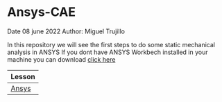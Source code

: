 # Ansys-CAE

Date 08 june 2022
Author: Miguel Trujillo

In this repository we will see the first steps to do some static mechanical analysis in ANSYS
If you dont have ANSYS Workbech installed in your machine you can download [click here](https://www.ansys.com/academic/students/ansys-student)

| Lesson | 
|--------|
| [Ansys]() 
